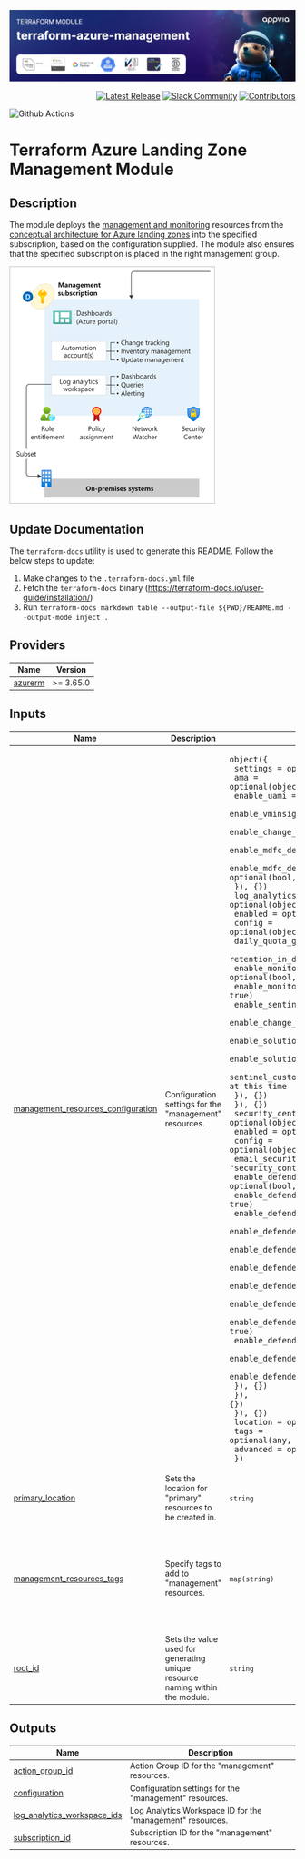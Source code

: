 <!-- markdownlint-disable -->

<a href="https://www.appvia.io/"><img src="./docs/banner.jpg" alt="Appvia Banner"/></a><br/><p align="right"> </a> <a href="https://github.com/appvia/terraform-azure-management/releases/latest"><img src="https://img.shields.io/github/release/appvia/terraform-azure-management.svg?style=for-the-badge&color=006400" alt="Latest Release"/></a> <a href="https://appvia-community.slack.com/join/shared_invite/zt-1s7i7xy85-T155drryqU56emm09ojMVA#/shared-invite/email"><img src="https://img.shields.io/badge/Slack-Join%20Community-purple?style=for-the-badge&logo=slack" alt="Slack Community"/></a> <a href="https://github.com/appvia/terraform-azure-management/graphs/contributors"><img src="https://img.shields.io/github/contributors/appvia/terraform-azure-management.svg?style=for-the-badge&color=FF8C00" alt="Contributors"/></a>

<!-- markdownlint-restore -->
<!--
  ***** CAUTION: DO NOT EDIT ABOVE THIS LINE ******
-->

![Github Actions](../../actions/workflows/terraform.yml/badge.svg)

# Terraform Azure Landing Zone Management Module

## Description

The module deploys the [management and monitoring](https://learn.microsoft.com/azure/cloud-adoption-framework/ready/landing-zone/design-area/management) resources from the [conceptual architecture for Azure landing zones](https://learn.microsoft.com/azure/cloud-adoption-framework/ready/landing-zone/#azure-landing-zone-conceptual-architecture) into the specified subscription, based on the configuration supplied. The module also ensures that the specified subscription is placed in the right management group.

![Management Resources](./docs/management-resources.png)

## Update Documentation

The `terraform-docs` utility is used to generate this README. Follow the below steps to update:

1. Make changes to the `.terraform-docs.yml` file
2. Fetch the `terraform-docs` binary (https://terraform-docs.io/user-guide/installation/)
3. Run `terraform-docs markdown table --output-file ${PWD}/README.md --output-mode inject .`

<!-- BEGIN_TF_DOCS -->
## Providers

| Name | Version |
|------|---------|
| <a name="provider_azurerm"></a> [azurerm](#provider\_azurerm) | >= 3.65.0 |

## Inputs

| Name | Description | Type | Default | Required |
|------|-------------|------|---------|:--------:|
| <a name="input_management_resources_configuration"></a> [management\_resources\_configuration](#input\_management\_resources\_configuration) | Configuration settings for the "management" resources. | <pre>object({<br/>    settings = optional(object({<br/>      ama = optional(object({<br/>        enable_uami                                                         = optional(bool, true)<br/>        enable_vminsights_dcr                                               = optional(bool, true)<br/>        enable_change_tracking_dcr                                          = optional(bool, true)<br/>        enable_mdfc_defender_for_sql_dcr                                    = optional(bool, true)<br/>        enable_mdfc_defender_for_sql_query_collection_for_security_research = optional(bool, true)<br/>      }), {})<br/>      log_analytics = optional(object({<br/>        enabled = optional(bool, true)<br/>        config = optional(object({<br/>          daily_quota_gb                         = optional(number, -1)<br/>          retention_in_days                      = optional(number, 30)<br/>          enable_monitoring_for_vm               = optional(bool, true)<br/>          enable_monitoring_for_vmss             = optional(bool, true)<br/>          enable_sentinel                        = optional(bool, true)<br/>          enable_change_tracking                 = optional(bool, true)<br/>          enable_solution_for_vm_insights        = optional(bool, true)<br/>          enable_solution_for_container_insights = optional(bool, true)<br/>          sentinel_customer_managed_key_enabled  = optional(bool, false) # not used at this time<br/>        }), {})<br/>      }), {})<br/>      security_center = optional(object({<br/>        enabled = optional(bool, true)<br/>        config = optional(object({<br/>          email_security_contact                                = optional(string, "security_contact@replace_me")<br/>          enable_defender_for_app_services                      = optional(bool, true)<br/>          enable_defender_for_arm                               = optional(bool, true)<br/>          enable_defender_for_containers                        = optional(bool, true)<br/>          enable_defender_for_cosmosdbs                         = optional(bool, true)<br/>          enable_defender_for_cspm                              = optional(bool, true)<br/>          enable_defender_for_key_vault                         = optional(bool, true)<br/>          enable_defender_for_oss_databases                     = optional(bool, true)<br/>          enable_defender_for_servers                           = optional(bool, true)<br/>          enable_defender_for_servers_vulnerability_assessments = optional(bool, true)<br/>          enable_defender_for_sql_servers                       = optional(bool, true)<br/>          enable_defender_for_sql_server_vms                    = optional(bool, true)<br/>          enable_defender_for_storage                           = optional(bool, true)<br/>        }), {})<br/>      }), {})<br/>    }), {})<br/>    location = optional(string, "")<br/>    tags     = optional(any, {})<br/>    advanced = optional(any, {})<br/>  })</pre> | n/a | yes |
| <a name="input_primary_location"></a> [primary\_location](#input\_primary\_location) | Sets the location for "primary" resources to be created in. | `string` | n/a | yes |
| <a name="input_management_resources_tags"></a> [management\_resources\_tags](#input\_management\_resources\_tags) | Specify tags to add to "management" resources. | `map(string)` | <pre>{<br/>  "BusinessCriticality": "Mission-critical",<br/>  "BusinessUnit": "Platform Operations",<br/>  "DataClassification": "General",<br/>  "OperationsTeam": "Platform Operations",<br/>  "WorkloadName": "ALZ.Management"<br/>}</pre> | no |
| <a name="input_root_id"></a> [root\_id](#input\_root\_id) | Sets the value used for generating unique resource naming within the module. | `string` | `"alz"` | no |

## Outputs

| Name | Description |
|------|-------------|
| <a name="output_action_group_id"></a> [action\_group\_id](#output\_action\_group\_id) | Action Group ID for the "management" resources. |
| <a name="output_configuration"></a> [configuration](#output\_configuration) | Configuration settings for the "management" resources. |
| <a name="output_log_analytics_workspace_ids"></a> [log\_analytics\_workspace\_ids](#output\_log\_analytics\_workspace\_ids) | Log Analytics Workspace ID for the "management" resources. |
| <a name="output_subscription_id"></a> [subscription\_id](#output\_subscription\_id) | Subscription ID for the "management" resources. |
<!-- END_TF_DOCS -->